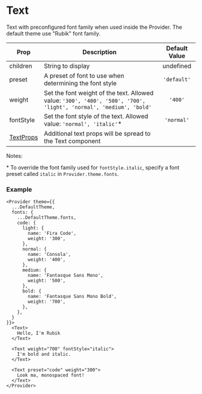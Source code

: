 # Text

Text with preconfigured font family when used inside the Provider.
The default theme use "Rubik" font family.

| Prop                                                                      | Description                                                                                                         | Default Value |
| ------------------------------------------------------------------------- | ------------------------------------------------------------------------------------------------------------------- | :-----------: |
| children                                                                  | String to display                                                                                                   |   undefined   |
| preset                                                                    | A preset of font to use when determining the font style                                                             |  `'default'`  |
| weight                                                                    | Set the font weight of the text. Allowed value:   `'300', '400', '500', '700', 'light', 'normal', 'medium', 'bold'` |    `'400'`    |
| fontStyle                                                                 | Set the font style of the text. Allowed value: `'normal', 'italic'`*                                                |  `'normal'`   |
| [TextProps](https://facebook.github.io/react-native/docs/text.html#props) | Additional text props will be spread to the Text component                                                          |               |

Notes:

\* To override the font family used for `fontStyle.italic`, specify a font preset called `italic` in `Provider.theme.fonts`.

### Example

```tsx
<Provider theme={{
  ...DefaultTheme,
  fonts: {
    ...DefaultTheme.fonts,
    code: {
      light: {
        name: 'Fira Code',
        weight: '300',
      },
      normal: {
        name: 'Consola',
        weight: '400',
      },
      medium: {
        name: 'Fantasque Sans Mono',
        weight: '500',
      },
      bold: {
        name: 'Fantasque Sans Mono Bold',
        weight: '700',
      },
    },
  }
}}>
  <Text>
    Hello, I'm Rubik
  </Text>
  
  <Text weight="700" fontStyle="italic">
    I'm bold and italic.
  </Text>
  
  <Text preset="code" weight="300">
    Look ma, monospaced font!
  </Text>
</Provider>

```
